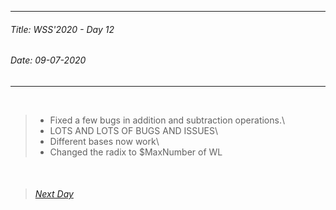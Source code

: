 ----------
###### Title: WSS'2020 - Day 12
###### Date: 09-07-2020
----------
&nbsp;



> - Fixed a few bugs in addition and subtraction operations.\
> - LOTS AND LOTS OF BUGS AND ISSUES\
> - Different bases now work\
> - Changed the radix to $MaxNumber of WL



&nbsp;
> ###### [Next Day](Day13.md)
